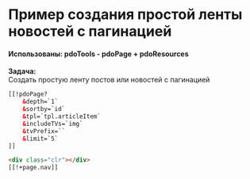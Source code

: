 # Пример создания простой ленты новостей с пагинацией 

#### Использованы: pdoTools - pdoPage + pdoResources

**Задача:**<br>
Создать простую ленту постов или новостей с пагинацией

```html
[[!pdoPage?
	&depth=`1`
	&sortby=`id` 
	&tpl=`tpl.articleItem`
	&includeTVs=`img`
	&tvPrefix=``
	&limit=`5` 
]] 

<div class="clr"></div>
[[!+page.nav]]

```
